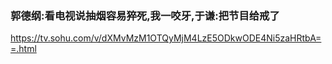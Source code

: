 ### 郭德纲:看电视说抽烟容易猝死,我一咬牙,于谦:把节目给戒了
https://tv.sohu.com/v/dXMvMzM1OTQyMjM4LzE5ODkwODE4Ni5zaHRtbA==.html
